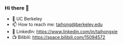 ### Hi there 👋
- 🏫 UC Berkeley
- 📫 How to reach me: taihong@berkeley.edu
- 🐧 LinkedIn: https://www.linkedin.com/in/taihongxie
- 📺 Bilibili: https://space.bilibili.com/15094572
  
<!--
**pxmkv/pxmkv** is a ✨ _special_ ✨ repository because its `README.md` (this file) appears on your GitHub profile.

Here are some ideas to get you started:

- 🔭 I’m currently working on ...
- 🌱 I’m currently learning ...
- 👯 I’m looking to collaborate on ...
- 🤔 I’m looking for help with ...
- 💬 Ask me about ...

- ⚡ Fun fact: ...
[![Anurag's GitHub stats-Dark](https://github-readme-stats.vercel.app/api?username=pxmkv&show_icons=true&theme=dark#gh-dark-mode-only)](https://github.com/anuraghazra/github-readme-stats#gh-dark-mode-only)
[![Anurag's GitHub stats-Light](https://github-readme-stats.vercel.app/api?username=pxmkv&show_icons=true&theme=default#gh-light-mode-only)](https://github.com/anuraghazra/github-readme-stats#gh-light-mode-only)

-->



